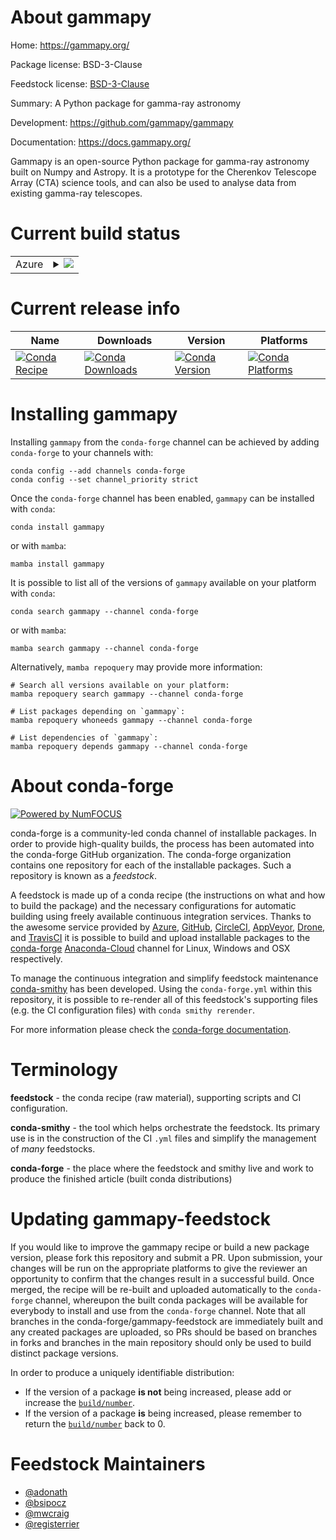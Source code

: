 About gammapy
=============

Home: https://gammapy.org/

Package license: BSD-3-Clause

Feedstock license: [BSD-3-Clause](https://github.com/conda-forge/gammapy-feedstock/blob/master/LICENSE.txt)

Summary: A Python package for gamma-ray astronomy

Development: https://github.com/gammapy/gammapy

Documentation: https://docs.gammapy.org/

Gammapy is an open-source Python package for gamma-ray astronomy built on Numpy and Astropy.
It is a prototype for the Cherenkov Telescope Array (CTA) science tools,
and can also be used to analyse data from existing gamma-ray telescopes.


Current build status
====================


<table>
    
  <tr>
    <td>Azure</td>
    <td>
      <details>
        <summary>
          <a href="https://dev.azure.com/conda-forge/feedstock-builds/_build/latest?definitionId=344&branchName=master">
            <img src="https://dev.azure.com/conda-forge/feedstock-builds/_apis/build/status/gammapy-feedstock?branchName=master">
          </a>
        </summary>
        <table>
          <thead><tr><th>Variant</th><th>Status</th></tr></thead>
          <tbody><tr>
              <td>linux_64_numpy1.20python3.8.____73_pypy</td>
              <td>
                <a href="https://dev.azure.com/conda-forge/feedstock-builds/_build/latest?definitionId=344&branchName=master">
                  <img src="https://dev.azure.com/conda-forge/feedstock-builds/_apis/build/status/gammapy-feedstock?branchName=master&jobName=linux&configuration=linux%20linux_64_numpy1.20python3.8.____73_pypy" alt="variant">
                </a>
              </td>
            </tr><tr>
              <td>linux_64_numpy1.20python3.8.____cpython</td>
              <td>
                <a href="https://dev.azure.com/conda-forge/feedstock-builds/_build/latest?definitionId=344&branchName=master">
                  <img src="https://dev.azure.com/conda-forge/feedstock-builds/_apis/build/status/gammapy-feedstock?branchName=master&jobName=linux&configuration=linux%20linux_64_numpy1.20python3.8.____cpython" alt="variant">
                </a>
              </td>
            </tr><tr>
              <td>linux_64_numpy1.20python3.9.____73_pypy</td>
              <td>
                <a href="https://dev.azure.com/conda-forge/feedstock-builds/_build/latest?definitionId=344&branchName=master">
                  <img src="https://dev.azure.com/conda-forge/feedstock-builds/_apis/build/status/gammapy-feedstock?branchName=master&jobName=linux&configuration=linux%20linux_64_numpy1.20python3.9.____73_pypy" alt="variant">
                </a>
              </td>
            </tr><tr>
              <td>linux_64_numpy1.20python3.9.____cpython</td>
              <td>
                <a href="https://dev.azure.com/conda-forge/feedstock-builds/_build/latest?definitionId=344&branchName=master">
                  <img src="https://dev.azure.com/conda-forge/feedstock-builds/_apis/build/status/gammapy-feedstock?branchName=master&jobName=linux&configuration=linux%20linux_64_numpy1.20python3.9.____cpython" alt="variant">
                </a>
              </td>
            </tr><tr>
              <td>linux_64_numpy1.21python3.10.____cpython</td>
              <td>
                <a href="https://dev.azure.com/conda-forge/feedstock-builds/_build/latest?definitionId=344&branchName=master">
                  <img src="https://dev.azure.com/conda-forge/feedstock-builds/_apis/build/status/gammapy-feedstock?branchName=master&jobName=linux&configuration=linux%20linux_64_numpy1.21python3.10.____cpython" alt="variant">
                </a>
              </td>
            </tr><tr>
              <td>linux_64_numpy1.23python3.11.____cpython</td>
              <td>
                <a href="https://dev.azure.com/conda-forge/feedstock-builds/_build/latest?definitionId=344&branchName=master">
                  <img src="https://dev.azure.com/conda-forge/feedstock-builds/_apis/build/status/gammapy-feedstock?branchName=master&jobName=linux&configuration=linux%20linux_64_numpy1.23python3.11.____cpython" alt="variant">
                </a>
              </td>
            </tr><tr>
              <td>linux_aarch64_numpy1.20python3.8.____73_pypy</td>
              <td>
                <a href="https://dev.azure.com/conda-forge/feedstock-builds/_build/latest?definitionId=344&branchName=master">
                  <img src="https://dev.azure.com/conda-forge/feedstock-builds/_apis/build/status/gammapy-feedstock?branchName=master&jobName=linux&configuration=linux%20linux_aarch64_numpy1.20python3.8.____73_pypy" alt="variant">
                </a>
              </td>
            </tr><tr>
              <td>linux_aarch64_numpy1.20python3.8.____cpython</td>
              <td>
                <a href="https://dev.azure.com/conda-forge/feedstock-builds/_build/latest?definitionId=344&branchName=master">
                  <img src="https://dev.azure.com/conda-forge/feedstock-builds/_apis/build/status/gammapy-feedstock?branchName=master&jobName=linux&configuration=linux%20linux_aarch64_numpy1.20python3.8.____cpython" alt="variant">
                </a>
              </td>
            </tr><tr>
              <td>linux_aarch64_numpy1.20python3.9.____73_pypy</td>
              <td>
                <a href="https://dev.azure.com/conda-forge/feedstock-builds/_build/latest?definitionId=344&branchName=master">
                  <img src="https://dev.azure.com/conda-forge/feedstock-builds/_apis/build/status/gammapy-feedstock?branchName=master&jobName=linux&configuration=linux%20linux_aarch64_numpy1.20python3.9.____73_pypy" alt="variant">
                </a>
              </td>
            </tr><tr>
              <td>linux_aarch64_numpy1.20python3.9.____cpython</td>
              <td>
                <a href="https://dev.azure.com/conda-forge/feedstock-builds/_build/latest?definitionId=344&branchName=master">
                  <img src="https://dev.azure.com/conda-forge/feedstock-builds/_apis/build/status/gammapy-feedstock?branchName=master&jobName=linux&configuration=linux%20linux_aarch64_numpy1.20python3.9.____cpython" alt="variant">
                </a>
              </td>
            </tr><tr>
              <td>linux_aarch64_numpy1.21python3.10.____cpython</td>
              <td>
                <a href="https://dev.azure.com/conda-forge/feedstock-builds/_build/latest?definitionId=344&branchName=master">
                  <img src="https://dev.azure.com/conda-forge/feedstock-builds/_apis/build/status/gammapy-feedstock?branchName=master&jobName=linux&configuration=linux%20linux_aarch64_numpy1.21python3.10.____cpython" alt="variant">
                </a>
              </td>
            </tr><tr>
              <td>linux_aarch64_numpy1.23python3.11.____cpython</td>
              <td>
                <a href="https://dev.azure.com/conda-forge/feedstock-builds/_build/latest?definitionId=344&branchName=master">
                  <img src="https://dev.azure.com/conda-forge/feedstock-builds/_apis/build/status/gammapy-feedstock?branchName=master&jobName=linux&configuration=linux%20linux_aarch64_numpy1.23python3.11.____cpython" alt="variant">
                </a>
              </td>
            </tr><tr>
              <td>linux_ppc64le_numpy1.20python3.8.____73_pypy</td>
              <td>
                <a href="https://dev.azure.com/conda-forge/feedstock-builds/_build/latest?definitionId=344&branchName=master">
                  <img src="https://dev.azure.com/conda-forge/feedstock-builds/_apis/build/status/gammapy-feedstock?branchName=master&jobName=linux&configuration=linux%20linux_ppc64le_numpy1.20python3.8.____73_pypy" alt="variant">
                </a>
              </td>
            </tr><tr>
              <td>linux_ppc64le_numpy1.20python3.8.____cpython</td>
              <td>
                <a href="https://dev.azure.com/conda-forge/feedstock-builds/_build/latest?definitionId=344&branchName=master">
                  <img src="https://dev.azure.com/conda-forge/feedstock-builds/_apis/build/status/gammapy-feedstock?branchName=master&jobName=linux&configuration=linux%20linux_ppc64le_numpy1.20python3.8.____cpython" alt="variant">
                </a>
              </td>
            </tr><tr>
              <td>linux_ppc64le_numpy1.20python3.9.____73_pypy</td>
              <td>
                <a href="https://dev.azure.com/conda-forge/feedstock-builds/_build/latest?definitionId=344&branchName=master">
                  <img src="https://dev.azure.com/conda-forge/feedstock-builds/_apis/build/status/gammapy-feedstock?branchName=master&jobName=linux&configuration=linux%20linux_ppc64le_numpy1.20python3.9.____73_pypy" alt="variant">
                </a>
              </td>
            </tr><tr>
              <td>linux_ppc64le_numpy1.20python3.9.____cpython</td>
              <td>
                <a href="https://dev.azure.com/conda-forge/feedstock-builds/_build/latest?definitionId=344&branchName=master">
                  <img src="https://dev.azure.com/conda-forge/feedstock-builds/_apis/build/status/gammapy-feedstock?branchName=master&jobName=linux&configuration=linux%20linux_ppc64le_numpy1.20python3.9.____cpython" alt="variant">
                </a>
              </td>
            </tr><tr>
              <td>linux_ppc64le_numpy1.21python3.10.____cpython</td>
              <td>
                <a href="https://dev.azure.com/conda-forge/feedstock-builds/_build/latest?definitionId=344&branchName=master">
                  <img src="https://dev.azure.com/conda-forge/feedstock-builds/_apis/build/status/gammapy-feedstock?branchName=master&jobName=linux&configuration=linux%20linux_ppc64le_numpy1.21python3.10.____cpython" alt="variant">
                </a>
              </td>
            </tr><tr>
              <td>linux_ppc64le_numpy1.23python3.11.____cpython</td>
              <td>
                <a href="https://dev.azure.com/conda-forge/feedstock-builds/_build/latest?definitionId=344&branchName=master">
                  <img src="https://dev.azure.com/conda-forge/feedstock-builds/_apis/build/status/gammapy-feedstock?branchName=master&jobName=linux&configuration=linux%20linux_ppc64le_numpy1.23python3.11.____cpython" alt="variant">
                </a>
              </td>
            </tr><tr>
              <td>osx_64_numpy1.20python3.8.____73_pypy</td>
              <td>
                <a href="https://dev.azure.com/conda-forge/feedstock-builds/_build/latest?definitionId=344&branchName=master">
                  <img src="https://dev.azure.com/conda-forge/feedstock-builds/_apis/build/status/gammapy-feedstock?branchName=master&jobName=osx&configuration=osx%20osx_64_numpy1.20python3.8.____73_pypy" alt="variant">
                </a>
              </td>
            </tr><tr>
              <td>osx_64_numpy1.20python3.8.____cpython</td>
              <td>
                <a href="https://dev.azure.com/conda-forge/feedstock-builds/_build/latest?definitionId=344&branchName=master">
                  <img src="https://dev.azure.com/conda-forge/feedstock-builds/_apis/build/status/gammapy-feedstock?branchName=master&jobName=osx&configuration=osx%20osx_64_numpy1.20python3.8.____cpython" alt="variant">
                </a>
              </td>
            </tr><tr>
              <td>osx_64_numpy1.20python3.9.____73_pypy</td>
              <td>
                <a href="https://dev.azure.com/conda-forge/feedstock-builds/_build/latest?definitionId=344&branchName=master">
                  <img src="https://dev.azure.com/conda-forge/feedstock-builds/_apis/build/status/gammapy-feedstock?branchName=master&jobName=osx&configuration=osx%20osx_64_numpy1.20python3.9.____73_pypy" alt="variant">
                </a>
              </td>
            </tr><tr>
              <td>osx_64_numpy1.20python3.9.____cpython</td>
              <td>
                <a href="https://dev.azure.com/conda-forge/feedstock-builds/_build/latest?definitionId=344&branchName=master">
                  <img src="https://dev.azure.com/conda-forge/feedstock-builds/_apis/build/status/gammapy-feedstock?branchName=master&jobName=osx&configuration=osx%20osx_64_numpy1.20python3.9.____cpython" alt="variant">
                </a>
              </td>
            </tr><tr>
              <td>osx_64_numpy1.21python3.10.____cpython</td>
              <td>
                <a href="https://dev.azure.com/conda-forge/feedstock-builds/_build/latest?definitionId=344&branchName=master">
                  <img src="https://dev.azure.com/conda-forge/feedstock-builds/_apis/build/status/gammapy-feedstock?branchName=master&jobName=osx&configuration=osx%20osx_64_numpy1.21python3.10.____cpython" alt="variant">
                </a>
              </td>
            </tr><tr>
              <td>osx_64_numpy1.23python3.11.____cpython</td>
              <td>
                <a href="https://dev.azure.com/conda-forge/feedstock-builds/_build/latest?definitionId=344&branchName=master">
                  <img src="https://dev.azure.com/conda-forge/feedstock-builds/_apis/build/status/gammapy-feedstock?branchName=master&jobName=osx&configuration=osx%20osx_64_numpy1.23python3.11.____cpython" alt="variant">
                </a>
              </td>
            </tr><tr>
              <td>osx_arm64_numpy1.20python3.8.____cpython</td>
              <td>
                <a href="https://dev.azure.com/conda-forge/feedstock-builds/_build/latest?definitionId=344&branchName=master">
                  <img src="https://dev.azure.com/conda-forge/feedstock-builds/_apis/build/status/gammapy-feedstock?branchName=master&jobName=osx&configuration=osx%20osx_arm64_numpy1.20python3.8.____cpython" alt="variant">
                </a>
              </td>
            </tr><tr>
              <td>osx_arm64_numpy1.20python3.9.____cpython</td>
              <td>
                <a href="https://dev.azure.com/conda-forge/feedstock-builds/_build/latest?definitionId=344&branchName=master">
                  <img src="https://dev.azure.com/conda-forge/feedstock-builds/_apis/build/status/gammapy-feedstock?branchName=master&jobName=osx&configuration=osx%20osx_arm64_numpy1.20python3.9.____cpython" alt="variant">
                </a>
              </td>
            </tr><tr>
              <td>osx_arm64_numpy1.21python3.10.____cpython</td>
              <td>
                <a href="https://dev.azure.com/conda-forge/feedstock-builds/_build/latest?definitionId=344&branchName=master">
                  <img src="https://dev.azure.com/conda-forge/feedstock-builds/_apis/build/status/gammapy-feedstock?branchName=master&jobName=osx&configuration=osx%20osx_arm64_numpy1.21python3.10.____cpython" alt="variant">
                </a>
              </td>
            </tr><tr>
              <td>osx_arm64_numpy1.23python3.11.____cpython</td>
              <td>
                <a href="https://dev.azure.com/conda-forge/feedstock-builds/_build/latest?definitionId=344&branchName=master">
                  <img src="https://dev.azure.com/conda-forge/feedstock-builds/_apis/build/status/gammapy-feedstock?branchName=master&jobName=osx&configuration=osx%20osx_arm64_numpy1.23python3.11.____cpython" alt="variant">
                </a>
              </td>
            </tr><tr>
              <td>win_64_numpy1.20python3.8.____73_pypy</td>
              <td>
                <a href="https://dev.azure.com/conda-forge/feedstock-builds/_build/latest?definitionId=344&branchName=master">
                  <img src="https://dev.azure.com/conda-forge/feedstock-builds/_apis/build/status/gammapy-feedstock?branchName=master&jobName=win&configuration=win%20win_64_numpy1.20python3.8.____73_pypy" alt="variant">
                </a>
              </td>
            </tr><tr>
              <td>win_64_numpy1.20python3.8.____cpython</td>
              <td>
                <a href="https://dev.azure.com/conda-forge/feedstock-builds/_build/latest?definitionId=344&branchName=master">
                  <img src="https://dev.azure.com/conda-forge/feedstock-builds/_apis/build/status/gammapy-feedstock?branchName=master&jobName=win&configuration=win%20win_64_numpy1.20python3.8.____cpython" alt="variant">
                </a>
              </td>
            </tr><tr>
              <td>win_64_numpy1.20python3.9.____73_pypy</td>
              <td>
                <a href="https://dev.azure.com/conda-forge/feedstock-builds/_build/latest?definitionId=344&branchName=master">
                  <img src="https://dev.azure.com/conda-forge/feedstock-builds/_apis/build/status/gammapy-feedstock?branchName=master&jobName=win&configuration=win%20win_64_numpy1.20python3.9.____73_pypy" alt="variant">
                </a>
              </td>
            </tr><tr>
              <td>win_64_numpy1.20python3.9.____cpython</td>
              <td>
                <a href="https://dev.azure.com/conda-forge/feedstock-builds/_build/latest?definitionId=344&branchName=master">
                  <img src="https://dev.azure.com/conda-forge/feedstock-builds/_apis/build/status/gammapy-feedstock?branchName=master&jobName=win&configuration=win%20win_64_numpy1.20python3.9.____cpython" alt="variant">
                </a>
              </td>
            </tr><tr>
              <td>win_64_numpy1.21python3.10.____cpython</td>
              <td>
                <a href="https://dev.azure.com/conda-forge/feedstock-builds/_build/latest?definitionId=344&branchName=master">
                  <img src="https://dev.azure.com/conda-forge/feedstock-builds/_apis/build/status/gammapy-feedstock?branchName=master&jobName=win&configuration=win%20win_64_numpy1.21python3.10.____cpython" alt="variant">
                </a>
              </td>
            </tr><tr>
              <td>win_64_numpy1.23python3.11.____cpython</td>
              <td>
                <a href="https://dev.azure.com/conda-forge/feedstock-builds/_build/latest?definitionId=344&branchName=master">
                  <img src="https://dev.azure.com/conda-forge/feedstock-builds/_apis/build/status/gammapy-feedstock?branchName=master&jobName=win&configuration=win%20win_64_numpy1.23python3.11.____cpython" alt="variant">
                </a>
              </td>
            </tr>
          </tbody>
        </table>
      </details>
    </td>
  </tr>
</table>

Current release info
====================

| Name | Downloads | Version | Platforms |
| --- | --- | --- | --- |
| [![Conda Recipe](https://img.shields.io/badge/recipe-gammapy-green.svg)](https://anaconda.org/conda-forge/gammapy) | [![Conda Downloads](https://img.shields.io/conda/dn/conda-forge/gammapy.svg)](https://anaconda.org/conda-forge/gammapy) | [![Conda Version](https://img.shields.io/conda/vn/conda-forge/gammapy.svg)](https://anaconda.org/conda-forge/gammapy) | [![Conda Platforms](https://img.shields.io/conda/pn/conda-forge/gammapy.svg)](https://anaconda.org/conda-forge/gammapy) |

Installing gammapy
==================

Installing `gammapy` from the `conda-forge` channel can be achieved by adding `conda-forge` to your channels with:

```
conda config --add channels conda-forge
conda config --set channel_priority strict
```

Once the `conda-forge` channel has been enabled, `gammapy` can be installed with `conda`:

```
conda install gammapy
```

or with `mamba`:

```
mamba install gammapy
```

It is possible to list all of the versions of `gammapy` available on your platform with `conda`:

```
conda search gammapy --channel conda-forge
```

or with `mamba`:

```
mamba search gammapy --channel conda-forge
```

Alternatively, `mamba repoquery` may provide more information:

```
# Search all versions available on your platform:
mamba repoquery search gammapy --channel conda-forge

# List packages depending on `gammapy`:
mamba repoquery whoneeds gammapy --channel conda-forge

# List dependencies of `gammapy`:
mamba repoquery depends gammapy --channel conda-forge
```


About conda-forge
=================

[![Powered by
NumFOCUS](https://img.shields.io/badge/powered%20by-NumFOCUS-orange.svg?style=flat&colorA=E1523D&colorB=007D8A)](https://numfocus.org)

conda-forge is a community-led conda channel of installable packages.
In order to provide high-quality builds, the process has been automated into the
conda-forge GitHub organization. The conda-forge organization contains one repository
for each of the installable packages. Such a repository is known as a *feedstock*.

A feedstock is made up of a conda recipe (the instructions on what and how to build
the package) and the necessary configurations for automatic building using freely
available continuous integration services. Thanks to the awesome service provided by
[Azure](https://azure.microsoft.com/en-us/services/devops/), [GitHub](https://github.com/),
[CircleCI](https://circleci.com/), [AppVeyor](https://www.appveyor.com/),
[Drone](https://cloud.drone.io/welcome), and [TravisCI](https://travis-ci.com/)
it is possible to build and upload installable packages to the
[conda-forge](https://anaconda.org/conda-forge) [Anaconda-Cloud](https://anaconda.org/)
channel for Linux, Windows and OSX respectively.

To manage the continuous integration and simplify feedstock maintenance
[conda-smithy](https://github.com/conda-forge/conda-smithy) has been developed.
Using the ``conda-forge.yml`` within this repository, it is possible to re-render all of
this feedstock's supporting files (e.g. the CI configuration files) with ``conda smithy rerender``.

For more information please check the [conda-forge documentation](https://conda-forge.org/docs/).

Terminology
===========

**feedstock** - the conda recipe (raw material), supporting scripts and CI configuration.

**conda-smithy** - the tool which helps orchestrate the feedstock.
                   Its primary use is in the construction of the CI ``.yml`` files
                   and simplify the management of *many* feedstocks.

**conda-forge** - the place where the feedstock and smithy live and work to
                  produce the finished article (built conda distributions)


Updating gammapy-feedstock
==========================

If you would like to improve the gammapy recipe or build a new
package version, please fork this repository and submit a PR. Upon submission,
your changes will be run on the appropriate platforms to give the reviewer an
opportunity to confirm that the changes result in a successful build. Once
merged, the recipe will be re-built and uploaded automatically to the
`conda-forge` channel, whereupon the built conda packages will be available for
everybody to install and use from the `conda-forge` channel.
Note that all branches in the conda-forge/gammapy-feedstock are
immediately built and any created packages are uploaded, so PRs should be based
on branches in forks and branches in the main repository should only be used to
build distinct package versions.

In order to produce a uniquely identifiable distribution:
 * If the version of a package **is not** being increased, please add or increase
   the [``build/number``](https://docs.conda.io/projects/conda-build/en/latest/resources/define-metadata.html#build-number-and-string).
 * If the version of a package **is** being increased, please remember to return
   the [``build/number``](https://docs.conda.io/projects/conda-build/en/latest/resources/define-metadata.html#build-number-and-string)
   back to 0.

Feedstock Maintainers
=====================

* [@adonath](https://github.com/adonath/)
* [@bsipocz](https://github.com/bsipocz/)
* [@mwcraig](https://github.com/mwcraig/)
* [@registerrier](https://github.com/registerrier/)

